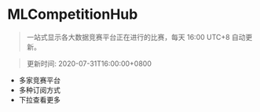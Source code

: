 # MLCompetitionHub

> 一站式显示各大数据竞赛平台正在进行的比赛，每天 16:00 UTC+8 自动更新。
  
> 更新时间: 2020-07-31T16:00:00+0800 

* 多家竞赛平台
* 多种订阅方式
* 下拉查看更多